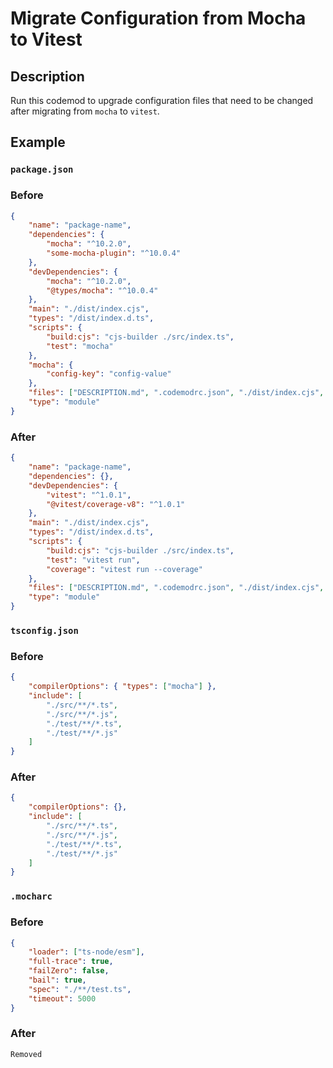 # Migrate Configuration from Mocha to Vitest

## Description

Run this codemod to upgrade configuration files that need to be changed after migrating from `mocha` to `vitest`.

## Example

### `package.json`

### Before

```json
{
	"name": "package-name",
	"dependencies": {
		"mocha": "^10.2.0",
		"some-mocha-plugin": "^10.0.4"
	},
	"devDependencies": {
		"mocha": "^10.2.0",
		"@types/mocha": "^10.0.4"
	},
	"main": "./dist/index.cjs",
	"types": "/dist/index.d.ts",
	"scripts": {
		"build:cjs": "cjs-builder ./src/index.ts",
		"test": "mocha"
	},
	"mocha": {
		"config-key": "config-value"
	},
	"files": ["DESCRIPTION.md", ".codemodrc.json", "./dist/index.cjs", "./index.d.ts"],
	"type": "module"
}
```

### After

```json
{
	"name": "package-name",
	"dependencies": {},
	"devDependencies": {
		"vitest": "^1.0.1",
		"@vitest/coverage-v8": "^1.0.1"
	},
	"main": "./dist/index.cjs",
	"types": "/dist/index.d.ts",
	"scripts": {
		"build:cjs": "cjs-builder ./src/index.ts",
		"test": "vitest run",
		"coverage": "vitest run --coverage"
	},
	"files": ["DESCRIPTION.md", ".codemodrc.json", "./dist/index.cjs", "./index.d.ts"],
	"type": "module"
}
```

### `tsconfig.json`

### Before

```json
{
	"compilerOptions": { "types": ["mocha"] },
	"include": [
		"./src/**/*.ts",
		"./src/**/*.js",
		"./test/**/*.ts",
		"./test/**/*.js"
	]
}
```

### After

```json
{
	"compilerOptions": {},
	"include": [
		"./src/**/*.ts",
		"./src/**/*.js",
		"./test/**/*.ts",
		"./test/**/*.js"
	]
}
```

### `.mocharc`

### Before

```json
{
	"loader": ["ts-node/esm"],
	"full-trace": true,
	"failZero": false,
	"bail": true,
	"spec": "./**/test.ts",
	"timeout": 5000
}
```

### After

`Removed`